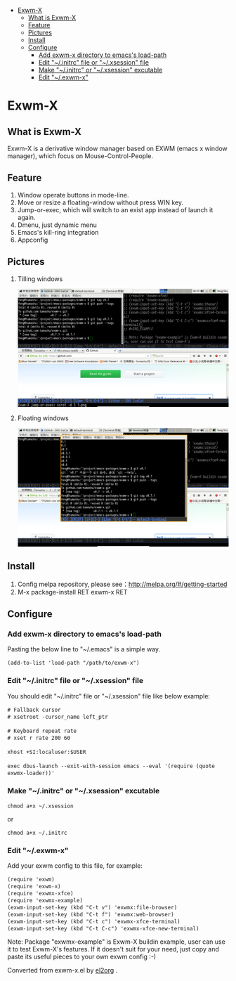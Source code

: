 - [Exwm-X](#org168b3a9)
  - [What is Exwm-X](#org8e51b9d)
  - [Feature](#orgd62efbe)
  - [Pictures](#org9e7c644)
  - [Install](#orgb26eaf1)
  - [Configure](#org00f5951)
    - [Add exwm-x directory to emacs's load-path](#org07ed664)
    - [Edit "~/.initrc" file or "~/.xsession" file](#orgdda9b35)
    - [Make "~/.initrc" or "~/.xsession" excutable](#org96b4b76)
    - [Edit "~/.exwm-x"](#orgb412659)


<a id="org168b3a9"></a>

# Exwm-X


<a id="org8e51b9d"></a>

## What is Exwm-X

Exwm-X is a derivative window manager based on EXWM (emacs x window manager), which focus on Mouse-Control-People.


<a id="orgd62efbe"></a>

## Feature

1.  Window operate buttons in mode-line.
2.  Move or resize a floating-window without press WIN key.
3.  Jump-or-exec, which will switch to an exist app instead of launch it again.
4.  Dmenu, just dynamic menu
5.  Emacs's kill-ring integration
6.  Appconfig


<a id="org9e7c644"></a>

## Pictures

1.  Tilling windows

    ![img](./snapshots/tilling-window.png)

2.  Floating windows

    ![img](./snapshots/floating-window.png)


<a id="orgb26eaf1"></a>

## Install

1.  Config melpa repository, please see：<http://melpa.org/#/getting-started>
2.  M-x package-install RET exwm-x RET


<a id="org00f5951"></a>

## Configure


<a id="org07ed664"></a>

### Add exwm-x directory to emacs's load-path

Pasting the below line to "~/.emacs" is a simple way.

    (add-to-list 'load-path "/path/to/exwm-x")


<a id="orgdda9b35"></a>

### Edit "~/.initrc" file or "~/.xsession" file

You should edit "~/.initrc" file or "~/.xsession" file like below example:

    # Fallback cursor
    # xsetroot -cursor_name left_ptr

    # Keyboard repeat rate
    # xset r rate 200 60

    xhost +SI:localuser:$USER

    exec dbus-launch --exit-with-session emacs --eval '(require (quote exwmx-loader))'


<a id="org96b4b76"></a>

### Make "~/.initrc" or "~/.xsession" excutable

    chmod a+x ~/.xsession

or

    chmod a+x ~/.initrc


<a id="orgb412659"></a>

### Edit "~/.exwm-x"

Add your exwm config to this file, for example:

    (require 'exwm)
    (require 'exwm-x)
    (require 'exwmx-xfce)
    (require 'exwmx-example)
    (exwm-input-set-key (kbd "C-t v") 'exwmx:file-browser)
    (exwm-input-set-key (kbd "C-t f") 'exwmx:web-browser)
    (exwm-input-set-key (kbd "C-t c") 'exwmx-xfce-terminal)
    (exwm-input-set-key (kbd "C-t C-c") 'exwmx-xfce-new-terminal)

Note: Package "exwmx-example" is Exwm-X buildin example, user can use it to test Exwm-X's features. If it doesn't suit for your need, just copy and paste its useful pieces to your own exwm config :-)


Converted from exwm-x.el by [el2org](https://github.com/tumashu/el2org) .